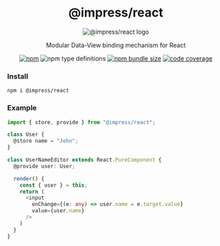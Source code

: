 <div align="center">

# @impress/react

![@impress/react logo](https://betula.github.io/impress/logo.png)

Modular Data-View binding mechanism for React

[![npm](https://img.shields.io/npm/v/@impress/react?style=flat-square)](https://www.npmjs.com/package/@impress/react) ![npm type definitions](https://img.shields.io/npm/types/@impress/react?style=flat-square) [![npm bundle size](https://img.shields.io/bundlephobia/minzip/@impress/react?style=flat-square)](https://bundlephobia.com/result?p=@impress/react) [![code coverage](https://img.shields.io/coveralls/github/betula/impress?style=flat-square)](https://coveralls.io/github/betula/impress)

</div>

### Install

`npm i @impress/react`

### Example

```typescript
import { store, provide } from "@impress/react";

class User {
  @store name = "John";
}

class UserNameEditor extends React.PureComponent {
  @provide user: User;

  render() {
    const { user } = this;
    return (
      <input
        onChange={(e: any) => user.name = e.target.value}
        value={user.name}
      />
    )
  }
}
